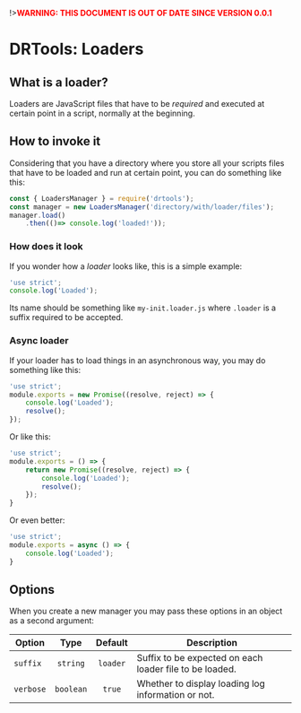 <!-- version-check:0.0.1 -->
<!-- version-warning -->
!>__<span style="color:red">WARNING: THIS DOCUMENT IS OUT OF DATE SINCE VERSION
0.0.1</span>__
<!-- /version-warning -->

# DRTools: Loaders

## What is a loader?
Loaders are JavaScript files that have to be _required_ and executed at certain
point in a script, normally at the beginning.

## How to invoke it
Considering that you have a directory where you store all your scripts files
that have to be loaded and run at certain point, you can do something like this:
```js
const { LoadersManager } = require('drtools');
const manager = new LoadersManager('directory/with/loader/files');
manager.load()
    .then(()=> console.log('loaded!'));
```

### How does it look
If you wonder how a _loader_ looks like, this is a simple example:
```js
'use strict';
console.log('Loaded');
```
Its name should be something like `my-init.loader.js` where `.loader` is a suffix
required to be accepted.

### Async loader
If your loader has to load things in an asynchronous way, you may do something
like this:
```js
'use strict';
module.exports = new Promise((resolve, reject) => {
    console.log('Loaded');
    resolve();
});
```
Or like this:
```js
'use strict';
module.exports = () => {
    return new Promise((resolve, reject) => {
        console.log('Loaded');
        resolve();
    });
}
```
Or even better:
```js
'use strict';
module.exports = async () => {
    console.log('Loaded');
}
```

## Options
When you create a new manager you may pass these options in an object as a second
argument:

| Option    |    Type   |  Default | Description                                             |
|-----------|:---------:|:--------:|---------------------------------------------------------|
| `suffix`  |  `string` | `loader` | Suffix to be expected on each loader file to be loaded. |
| `verbose` | `boolean` |  `true`  | Whether to display loading log information or not.      |
